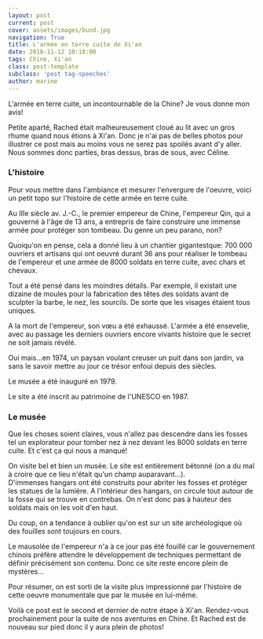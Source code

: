 ```yaml
---
layout: post
current: post
cover: assets/images/bund.jpg
navigation: True
title: L'armée en terre cuite de Xi'an
date: 2018-11-12 10:18:00
tags: Chine, Xi'an
class: post-template
subclass: 'post tag-speeches'
author: marine
---
```


L'armée en terre cuite, un incontournable de la Chine? Je vous donne mon avis! 

Petite aparté, Rached était malheureusement cloué au lit avec un gros rhume quand nous étions à Xi'an. Donc je n'ai pas de belles photos pour illustrer ce post mais au moins vous ne serez pas spoilés avant d'y aller.  
Nous sommes donc parties, bras dessus, bras de sous, avec Céline.

### L'histoire

Pour vous mettre dans l'ambiance et mesurer l'envergure de l'oeuvre, voici un petit topo sur l'histoire de cette armée en terre cuite.

Au IIIe siècle av. J.-C., le premier empereur de Chine, l'empereur Qin, qui a gouverné à l'âge de 13 ans, a entrepris de faire construire une immense armée pour protéger son tombeau. Du genre un peu parano, non?  

Quoiqu'on en pense, cela a donné lieu à un chantier gigantestque: 700 000 ouvriers et artisans qui ont oeuvré durant 36 ans pour réaliser le tombeau de l'empereur et une armée de 8000 soldats en terre cuite, avec chars et chevaux.

Tout a été pensé dans les moindres détails. Par exemple, il existait une dizaine de moules pour la fabrication des têtes des soldats avant de sculpter la barbe, le nez, les sourcils. De sorte que les visages étaient tous uniques.

A la mort de l'empereur, son vœu a été exhaussé. L'armée a été ensevelie, avec au passage les derniers ouvriers encore vivants histoire que le secret ne soit jamais révélé.

Oui mais...en 1974, un paysan voulant creuser un puit dans son jardin, va sans le savoir mettre au jour ce trésor enfoui depuis des siècles.

Le musée a été inauguré en 1979.

Le site a été inscrit au patrimoine de l'UNESCO en 1987.

### Le musée

Que les choses soient claires, vous n'allez pas descendre dans les fosses tel un explorateur pour tomber nez à nez devant les 8000 soldats en terre cuite. Et c'est ça qui nous a manqué!

On visite bel et bien un musée. Le site est entièrement bétonné (on a du mal à croire que ce lieu n'était qu'un champ auparavant...).  
D'immenses hangars ont été construits pour abriter les fosses et protéger les statues de la lumière. A l'intérieur des hangars, on circule tout autour de la fosse qui se trouve en contrebas. On n'est donc pas à hauteur des soldats mais on les voit d'en haut.

Du coup, on a tendance à oublier qu'on est sur un site archéologique où des fouilles sont toujours en cours.

Le mausolée de l'empereur n'a à ce jour pas été fouillé car le gouvernement chinois préfère attendre le développement de techniques permettant de définir précisément son contenu. Donc ce site reste encore plein de mystères...

Pour résumer, on est sorti de la visite plus impressionné par l'histoire de cette oeuvre monumentale que par le musée en lui-même.

Voilà ce post est le second et dernier de notre étape à Xi'an. Rendez-vous prochainement pour la suite de nos aventures en Chine. Et Rached est de nouveau sur pied donc il y aura plein de photos!












